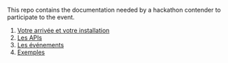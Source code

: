 This repo contains the documentation needed by a hackathon contender to participate to the event.

1. [Votre arrivée et votre installation](startup.md)
2. [Les APIs](api.md)
3. [Les événements](events.md)
4. [Exemples](samples.md)